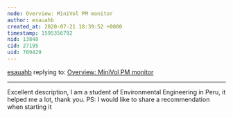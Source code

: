```yaml
---
node: Overview: MiniVol PM monitor
author: esauahb
created_at: 2020-07-21 18:39:52 +0000
timestamp: 1595356792
nid: 13848
cid: 27195
uid: 709429
---
```




[esauahb](../profile/esauahb) replying to: [Overview: MiniVol PM monitor](../notes/mathew/01-10-2017/overview-minivol-pm-monitor)

----
Excellent description, I am a student of Environmental Engineering in Peru, it helped me a lot, thank you.
PS: I would like to share a recommendation when starting it